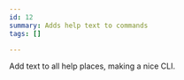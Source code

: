 ```yaml
---
id: 12
summary: Adds help text to commands
tags: []

---
```


Add text to all help places, making a nice CLI.
